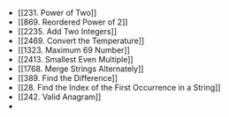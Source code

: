 - [[231. Power of Two]]
- [[869. Reordered Power of 2]]
- [[2235. Add Two Integers]]
- [[2469. Convert the Temperature]]
- [[1323. Maximum 69 Number]]
- [[2413. Smallest Even Multiple]]
- [[1768. Merge Strings Alternately]]
- [[389. Find the Difference]]
- [[28. Find the Index of the First Occurrence in a String]]
- [[242. Valid Anagram]]
-